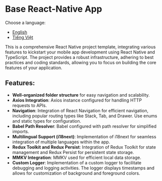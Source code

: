 # Base React-Native App

Choose a language:
- [English](README.md)
- [Tiếng Việt](README.vi.md)

This is a comprehensive React Native project template, integrating various features to kickstart your mobile app development using React Native and TypeScript. The project provides a robust infrastructure, adhering to best practices and coding standards, allowing you to focus on building the core features of your application.

## Features:
- **Well-organized folder structure** for easy navigation and scalability.
- **Axios Integration**: Axios instance configured for handling HTTP requests to APIs.
- **Navigation**: Integration of React Navigation for efficient navigation, including popular routing types like Stack, Tab, and Drawer. Use enums and static types for configuration.
- **Babel Path Resolver**: Babel configured with path resolver for simplified imports.
- **Multilingual Support (i18next)**: Implementation of i18next for seamless integration of multiple languages within the app.
- **Redux Toolkit and Redux Persist**: Integration of Redux Toolkit for state management and Redux Persist for persistent state storage.
- **MMKV Integration**: MMKV used for efficient local data storage.
- **Custom Logger**: Implementation of a custom logger to facilitate debugging and logging activities. The logger displays timestamps and allows for customization of background and foreground colors.
